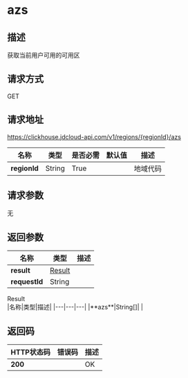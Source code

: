 # azs


## 描述
获取当前用户可用的可用区

## 请求方式
GET

## 请求地址
https://clickhouse.jdcloud-api.com/v1/regions/{regionId}/azs

|名称|类型|是否必需|默认值|描述|
|---|---|---|---|---|
|**regionId**|String|True| |地域代码|

## 请求参数
无


## 返回参数
|名称|类型|描述|
|---|---|---|
|**result**|[Result](azs#result)| |
|**requestId**|String| |

<div id="result">Result</div>
|名称|类型|描述|
|---|---|---|
|**azs**|String[]| |

## 返回码
|HTTP状态码|错误码|描述|
|---|---|---|
|**200**||OK|
